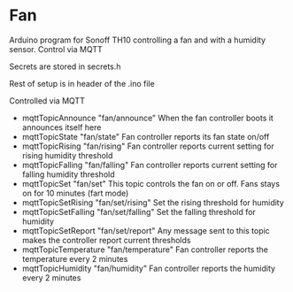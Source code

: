 # Fan
Arduino program for Sonoff TH10 controlling a fan and with a humidity sensor. Control via MQTT

Secrets are stored in secrets.h

Rest of setup is in header of the .ino file

Controlled via MQTT
- mqttTopicAnnounce     "fan/announce"     When the fan controller boots it announces itself here
- mqttTopicState        "fan/state"        Fan controller reports its fan state on/off
- mqttTopicRising       "fan/rising"       Fan controller reports current setting for rising humidity threshold
- mqttTopicFalling      "fan/falling"      Fan controller reports current setting for falling humidity threshold
- mqttTopicSet          "fan/set"          This topic controls the fan on or off. Fans stays on for 10 minutes (fart mode)
- mqttTopicSetRising    "fan/set/rising"   Set the rising threshold for humidity
- mqttTopicSetFalling   "fan/set/falling"  Set the falling threshold for humidity
- mqttTopicSetReport    "fan/set/report"   Any message sent to this topic makes the controller report current thresholds
- mqttTopicTemperature  "fan/temperature"  Fan controller reports the temperature every 2 minutes
- mqttTopicHumidity     "fan/humidity"     Fan controller reports the humidity every 2 minutes
